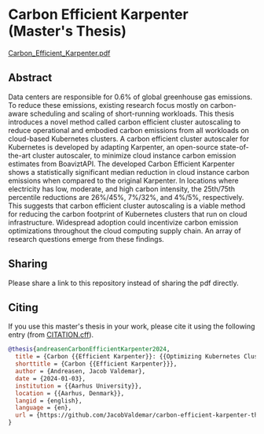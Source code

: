 # Carbon Efficient Karpenter (Master's Thesis)
[Carbon_Efficient_Karpenter.pdf](Carbon_Efficient_Karpenter.pdf)

## Abstract
Data centers are responsible for 0.6% of global greenhouse gas emissions. To reduce these emissions, existing research focus mostly on carbon-aware scheduling and scaling of short-running workloads. This thesis introduces a novel method called carbon efficient cluster autoscaling to reduce operational and embodied carbon emissions from all workloads on cloud-based Kubernetes clusters. A carbon efficient cluster autoscaler for Kubernetes is developed by adapting Karpenter, an open-source state-of-the-art cluster autoscaler, to minimize cloud instance carbon emission estimates from BoaviztAPI. The developed Carbon Efficient Karpenter shows a statistically significant median reduction in cloud instance carbon emissions when compared to the original Karpenter. In locations where electricity has low, moderate, and high carbon intensity, the 25th/75th percentile reductions are 26%/45%, 7%/32%, and 4%/5%, respectively. This suggests that carbon efficient cluster autoscaling is a viable method for reducing the carbon footprint of Kubernetes clusters that run on cloud infrastructure. Widespread adoption could incentivize carbon emission optimizations throughout the cloud computing supply chain. An array of research questions emerge from these findings.

## Sharing
Please share a link to this repository instead of sharing the pdf directly.

## Citing
If you use this master's thesis in your work, please cite it using the following entry (from [CITATION.cff](CITATION.cff)). 

```bib
@thesis{andreasenCarbonEfficientKarpenter2024,
  title = {Carbon {{Efficient Karpenter}}: {{Optimizing Kubernetes Cluster Autoscaling}} for {{Carbon Efficiency}}},
  shorttitle = {Carbon {{Efficient Karpenter}}},
  author = {Andreasen, Jacob Valdemar},
  date = {2024-01-03},
  institution = {{Aarhus University}},
  location = {{Aarhus, Denmark}},
  langid = {english},
  language = {en},
  url = {https://github.com/JacobValdemar/carbon-efficient-karpenter-thesis}
}
```
